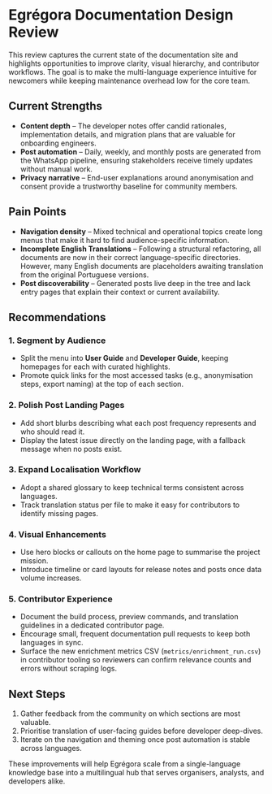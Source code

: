 # Egrégora Documentation Design Review

This review captures the current state of the documentation site and highlights opportunities to improve clarity, visual hierarchy, and contributor workflows. The goal is to make the multi-language experience intuitive for newcomers while keeping maintenance overhead low for the core team.

## Current Strengths

- **Content depth** – The developer notes offer candid rationales, implementation details, and migration plans that are valuable for onboarding engineers.
- **Post automation** – Daily, weekly, and monthly posts are generated from the WhatsApp pipeline, ensuring stakeholders receive timely updates without manual work.
- **Privacy narrative** – End-user explanations around anonymisation and consent provide a trustworthy baseline for community members.

## Pain Points

- **Navigation density** – Mixed technical and operational topics create long menus that make it hard to find audience-specific information.
- **Incomplete English Translations** – Following a structural refactoring, all documents are now in their correct language-specific directories. However, many English documents are placeholders awaiting translation from the original Portuguese versions.
- **Post discoverability** – Generated posts live deep in the tree and lack entry pages that explain their context or current availability.

## Recommendations

### 1. Segment by Audience
- Split the menu into **User Guide** and **Developer Guide**, keeping homepages for each with curated highlights.
- Promote quick links for the most accessed tasks (e.g., anonymisation steps, export naming) at the top of each section.

### 2. Polish Post Landing Pages
- Add short blurbs describing what each post frequency represents and who should read it.
- Display the latest issue directly on the landing page, with a fallback message when no posts exist.

### 3. Expand Localisation Workflow
- Adopt a shared glossary to keep technical terms consistent across languages.
- Track translation status per file to make it easy for contributors to identify missing pages.

### 4. Visual Enhancements
- Use hero blocks or callouts on the home page to summarise the project mission.
- Introduce timeline or card layouts for release notes and posts once data volume increases.

### 5. Contributor Experience
- Document the build process, preview commands, and translation guidelines in a dedicated contributor page.
- Encourage small, frequent documentation pull requests to keep both languages in sync.
- Surface the new enrichment metrics CSV (`metrics/enrichment_run.csv`) in contributor tooling so reviewers can confirm relevance counts and errors without scraping logs.

## Next Steps

1. Gather feedback from the community on which sections are most valuable.
2. Prioritise translation of user-facing guides before developer deep-dives.
3. Iterate on the navigation and theming once post automation is stable across languages.

These improvements will help Egrégora scale from a single-language knowledge base into a multilingual hub that serves organisers, analysts, and developers alike.
